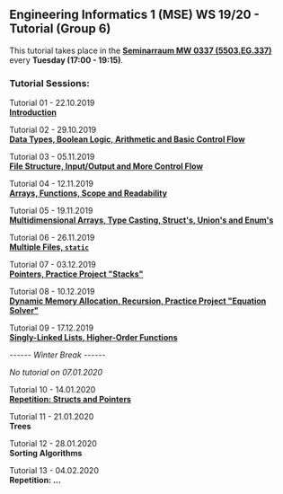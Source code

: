 ## Engineering Informatics 1 (MSE) WS 19/20 - Tutorial (Group 6)

This tutorial takes place in the <a href="https://www.ph.tum.de/about/visit/roomfinder/?room=5503.EG.337" target="_blank">**Seminarraum MW 0337 (5503.EG.337)**</a>
every **Tuesday (17:00 - 19:15)**.

### Tutorial Sessions:

Tutorial 01 - 22.10.2019 <br/>
[**Introduction**](https://github.com/dostuffthatmatters/Engineering-Informatics-1-MSE-WS1920/tree/master/tutorial-01)

Tutorial 02 - 29.10.2019 <br/>
[**Data Types, Boolean Logic, Arithmetic and Basic Control Flow**](https://github.com/dostuffthatmatters/Engineering-Informatics-1-MSE-WS1920/tree/master/tutorial-02)

Tutorial 03 - 05.11.2019 <br/>
[**File Structure, Input/Output and More Control Flow**](https://github.com/dostuffthatmatters/Engineering-Informatics-1-MSE-WS1920/tree/master/tutorial-03)

Tutorial 04 - 12.11.2019 <br/>
[**Arrays, Functions, Scope and Readability**](https://github.com/dostuffthatmatters/Engineering-Informatics-1-MSE-WS1920/tree/master/tutorial-04)

Tutorial 05 - 19.11.2019 <br/>
[**Multidimensional Arrays, Type Casting, Struct's, Union's and Enum's**](https://github.com/dostuffthatmatters/Engineering-Informatics-1-MSE-WS1920/tree/master/tutorial-05)

Tutorial 06 - 26.11.2019 <br/>
[**Multiple Files, `static`**](https://github.com/dostuffthatmatters/Engineering-Informatics-1-MSE-WS1920/tree/master/tutorial-06)

Tutorial 07 - 03.12.2019 <br/>
[**Pointers, Practice Project "Stacks"**](https://github.com/dostuffthatmatters/Engineering-Informatics-1-MSE-WS1920/tree/master/tutorial-07)

Tutorial 08 - 10.12.2019 <br/>
[**Dynamic Memory Allocation, Recursion, Practice Project "Equation Solver"**](https://github.com/dostuffthatmatters/Engineering-Informatics-1-MSE-WS1920/tree/master/tutorial-08)

Tutorial 09 - 17.12.2019 <br/>
[**Singly-Linked Lists, Higher-Order Functions**](https://github.com/dostuffthatmatters/Engineering-Informatics-1-MSE-WS1920/tree/master/tutorial-09)

*------ Winter Break ------*

*No tutorial on 07.01.2020*

Tutorial 10 - 14.01.2020 <br/>
[**Repetition: Structs and Pointers**](https://github.com/dostuffthatmatters/Engineering-Informatics-1-MSE-WS1920/tree/master/tutorial-10)

Tutorial 11 - 21.01.2020 <br/>
**Trees**

Tutorial 12 - 28.01.2020 <br/>
**Sorting Algorithms**

Tutorial 13 - 04.02.2020 <br/>
**Repetition: ...**

